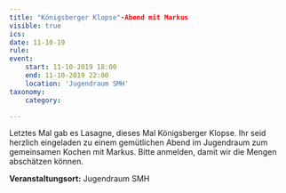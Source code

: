 ```yaml
---
title: "Königsberger Klopse"-Abend mit Markus
visible: true
ics: 
date: 11-10-19
rule: 
event:
	start: 11-10-2019 18:00
	end: 11-10-2019 22:00
	location: 'Jugendraum SMH'
taxonomy:
	category: 

---
```

Letztes Mal gab es Lasagne, dieses Mal Königsberger Klopse. Ihr seid herzlich eingeladen zu einem gemütlichen Abend im Jugendraum zum gemeinsamen Kochen mit Markus.
Bitte anmelden, damit wir die Mengen abschätzen können.


**Veranstaltungsort:** Jugendraum SMH


